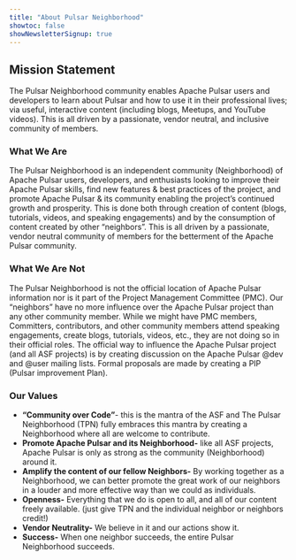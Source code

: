 ```yaml
---
title: "About Pulsar Neighborhood"
showtoc: false
showNewsletterSignup: true
---
```


## Mission Statement

The Pulsar Neighborhood community enables Apache Pulsar users and developers to learn about Pulsar and how to use it in their professional lives; via useful, interactive content (including blogs, Meetups, and YouTube videos). This is all driven by a passionate, vendor neutral, and inclusive community of members.

### What We Are

The Pulsar Neighborhood is an independent community (Neighborhood) of Apache Pulsar users, developers, and enthusiasts looking to improve their Apache Pulsar skills, find new features & best practices of the project, and promote Apache Pulsar & its community enabling  the project’s continued growth and prosperity.  This is done both through creation of content (blogs, tutorials, videos, and speaking engagements) and by the consumption of content created by other “neighbors”.  This is all driven by a passionate, vendor neutral community of members for the betterment of the Apache Pulsar community.

### What We Are Not

The Pulsar Neighborhood is not the official location of Apache Pulsar information nor is it part of the Project Management Committee (PMC).  Our “neighbors” have no more influence over the Apache Pulsar project than any other community member.  While we might have PMC members, Committers, contributors, and other community members attend speaking engagements, create blogs, tutorials, videos, etc., they are not doing so in their official roles.  The official way to influence the Apache Pulsar project (and all ASF projects) is by creating discussion on the Apache Pulsar @dev and @user mailing lists.  Formal proposals are made by creating a PIP (Pulsar improvement Plan).

### Our Values

- **“Community over Code”**- this is the mantra of the ASF and The Pulsar Neighborhood (TPN) fully embraces this mantra by creating a Neighborhood where all are welcome to contribute.
- **Promote Apache Pulsar and its Neighborhood-** like all ASF projects, Apache Pulsar is only as strong as the community (Neighborhood) around it.
- **Amplify the content of our fellow Neighbors-** By working together as a Neighborhood, we can better promote the great work of our neighbors in a louder and more effective way than we could as individuals.  
- **Openness-** Everything that we do is open to all, and all of our content freely available. (just give TPN and the individual neighbor or neighbors credit!)
- **Vendor Neutrality-** We believe in it and our actions show it.
- **Success-** When one neighbor succeeds, the entire Pulsar Neighborhood succeeds.
